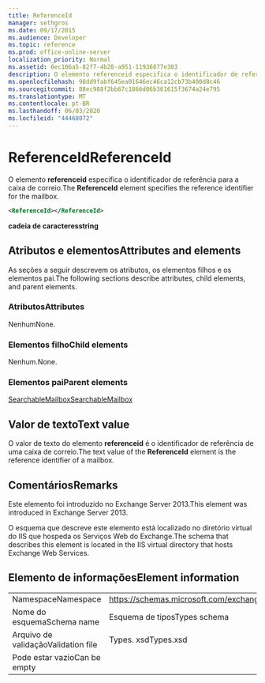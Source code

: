 ```yaml
---
title: ReferenceId
manager: sethgros
ms.date: 09/17/2015
ms.audience: Developer
ms.topic: reference
ms.prod: office-online-server
localization_priority: Normal
ms.assetid: 6ec106a5-82f7-4b28-a951-11936877e303
description: O elemento referenceid especifica o identificador de referência para a caixa de correio.
ms.openlocfilehash: 98dd9fabf645ea01646ec46ca12cb73b400d8c46
ms.sourcegitcommit: 88ec988f2bb67c1866d06b361615f3674a24e795
ms.translationtype: MT
ms.contentlocale: pt-BR
ms.lasthandoff: 06/03/2020
ms.locfileid: "44468072"
---
```

# <a name="referenceid"></a><span data-ttu-id="fd0eb-103">ReferenceId</span><span class="sxs-lookup"><span data-stu-id="fd0eb-103">ReferenceId</span></span>

<span data-ttu-id="fd0eb-104">O elemento **referenceid** especifica o identificador de referência para a caixa de correio.</span><span class="sxs-lookup"><span data-stu-id="fd0eb-104">The **ReferenceId** element specifies the reference identifier for the mailbox.</span></span> 
  
```XML
<ReferenceId></ReferenceId>
```

 <span data-ttu-id="fd0eb-105">**cadeia de caracteres**</span><span class="sxs-lookup"><span data-stu-id="fd0eb-105">**string**</span></span>
## <a name="attributes-and-elements"></a><span data-ttu-id="fd0eb-106">Atributos e elementos</span><span class="sxs-lookup"><span data-stu-id="fd0eb-106">Attributes and elements</span></span>

<span data-ttu-id="fd0eb-107">As seções a seguir descrevem os atributos, os elementos filhos e os elementos pai.</span><span class="sxs-lookup"><span data-stu-id="fd0eb-107">The following sections describe attributes, child elements, and parent elements.</span></span>
  
### <a name="attributes"></a><span data-ttu-id="fd0eb-108">Atributos</span><span class="sxs-lookup"><span data-stu-id="fd0eb-108">Attributes</span></span>

<span data-ttu-id="fd0eb-109">Nenhum</span><span class="sxs-lookup"><span data-stu-id="fd0eb-109">None.</span></span>
  
### <a name="child-elements"></a><span data-ttu-id="fd0eb-110">Elementos filho</span><span class="sxs-lookup"><span data-stu-id="fd0eb-110">Child elements</span></span>

<span data-ttu-id="fd0eb-111">Nenhum.</span><span class="sxs-lookup"><span data-stu-id="fd0eb-111">None.</span></span>
  
### <a name="parent-elements"></a><span data-ttu-id="fd0eb-112">Elementos pai</span><span class="sxs-lookup"><span data-stu-id="fd0eb-112">Parent elements</span></span>

[<span data-ttu-id="fd0eb-113">SearchableMailbox</span><span class="sxs-lookup"><span data-stu-id="fd0eb-113">SearchableMailbox</span></span>](searchablemailbox.md)
  
## <a name="text-value"></a><span data-ttu-id="fd0eb-114">Valor de texto</span><span class="sxs-lookup"><span data-stu-id="fd0eb-114">Text value</span></span>

<span data-ttu-id="fd0eb-115">O valor de texto do elemento **referenceid** é o identificador de referência de uma caixa de correio.</span><span class="sxs-lookup"><span data-stu-id="fd0eb-115">The text value of the **ReferenceId** element is the reference identifier of a mailbox.</span></span> 
  
## <a name="remarks"></a><span data-ttu-id="fd0eb-116">Comentários</span><span class="sxs-lookup"><span data-stu-id="fd0eb-116">Remarks</span></span>

<span data-ttu-id="fd0eb-117">Este elemento foi introduzido no Exchange Server 2013.</span><span class="sxs-lookup"><span data-stu-id="fd0eb-117">This element was introduced in Exchange Server 2013.</span></span>
  
<span data-ttu-id="fd0eb-118">O esquema que descreve este elemento está localizado no diretório virtual do IIS que hospeda os Serviços Web do Exchange.</span><span class="sxs-lookup"><span data-stu-id="fd0eb-118">The schema that describes this element is located in the IIS virtual directory that hosts Exchange Web Services.</span></span>
  
## <a name="element-information"></a><span data-ttu-id="fd0eb-119">Elemento de informações</span><span class="sxs-lookup"><span data-stu-id="fd0eb-119">Element information</span></span>

|||
|:-----|:-----|
|<span data-ttu-id="fd0eb-120">Namespace</span><span class="sxs-lookup"><span data-stu-id="fd0eb-120">Namespace</span></span>  <br/> |https://schemas.microsoft.com/exchange/services/2006/types  <br/> |
|<span data-ttu-id="fd0eb-121">Nome do esquema</span><span class="sxs-lookup"><span data-stu-id="fd0eb-121">Schema name</span></span>  <br/> |<span data-ttu-id="fd0eb-122">Esquema de tipos</span><span class="sxs-lookup"><span data-stu-id="fd0eb-122">Types schema</span></span>  <br/> |
|<span data-ttu-id="fd0eb-123">Arquivo de validação</span><span class="sxs-lookup"><span data-stu-id="fd0eb-123">Validation file</span></span>  <br/> |<span data-ttu-id="fd0eb-124">Types. xsd</span><span class="sxs-lookup"><span data-stu-id="fd0eb-124">Types.xsd</span></span>  <br/> |
|<span data-ttu-id="fd0eb-125">Pode estar vazio</span><span class="sxs-lookup"><span data-stu-id="fd0eb-125">Can be empty</span></span>  <br/> ||
   

